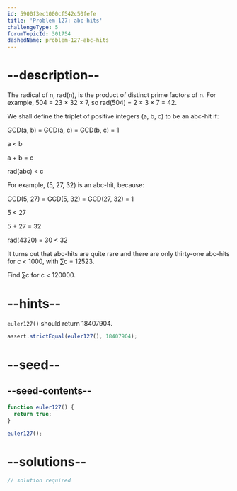 ```yaml
---
id: 5900f3ec1000cf542c50fefe
title: 'Problem 127: abc-hits'
challengeType: 5
forumTopicId: 301754
dashedName: problem-127-abc-hits
---
```


# --description--

The radical of n, rad(n), is the product of distinct prime factors of n. For example, 504 = 23 × 32 × 7, so rad(504) = 2 × 3 × 7 = 42.

We shall define the triplet of positive integers (a, b, c) to be an abc-hit if:

GCD(a, b) = GCD(a, c) = GCD(b, c) = 1

a &lt; b

a + b = c

rad(abc) &lt; c

For example, (5, 27, 32) is an abc-hit, because:

GCD(5, 27) = GCD(5, 32) = GCD(27, 32) = 1

5 &lt; 27

5 + 27 = 32

rad(4320) = 30 &lt; 32

It turns out that abc-hits are quite rare and there are only thirty-one abc-hits for c &lt; 1000, with ∑c = 12523.

Find ∑c for c &lt; 120000.

# --hints--

`euler127()` should return 18407904.

```js
assert.strictEqual(euler127(), 18407904);
```

# --seed--

## --seed-contents--

```js
function euler127() {
  return true;
}

euler127();
```

# --solutions--

```js
// solution required
```
